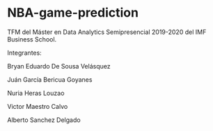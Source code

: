# NBA-game-prediction
TFM del Máster en Data Analytics Semipresencial 2019-2020 del IMF Business School.

Integrantes:

Bryan Eduardo De Sousa Velásquez

Juán García Bericua Goyanes

Nuria Heras Louzao

Victor Maestro Calvo

Alberto Sanchez Delgado

